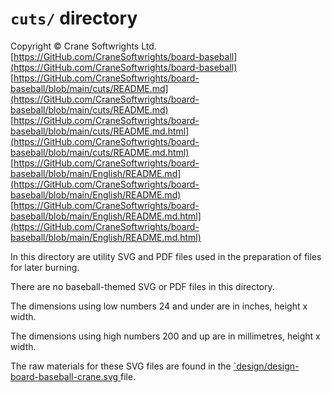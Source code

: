 # `cuts/` directory

Copyright © Crane Softwrights Ltd.
[https://GitHub.com/CraneSoftwrights/board-baseball](https://GitHub.com/CraneSoftwrights/board-baseball)  
[https://GitHub.com/CraneSoftwrights/board-baseball/blob/main/cuts/README.md](https://GitHub.com/CraneSoftwrights/board-baseball/blob/main/cuts/README.md)  
[https://GitHub.com/CraneSoftwrights/board-baseball/blob/main/cuts/README.md.html](https://GitHub.com/CraneSoftwrights/board-baseball/blob/main/cuts/README.md.html)  
[https://GitHub.com/CraneSoftwrights/board-baseball/blob/main/English/README.md](https://GitHub.com/CraneSoftwrights/board-baseball/blob/main/English/README.md)  
[https://GitHub.com/CraneSoftwrights/board-baseball/blob/main/English/README.md.html](https://GitHub.com/CraneSoftwrights/board-baseball/blob/main/English/README.md.html)  

In this directory are utility SVG and PDF files used in the preparation of files for later burning.

There are no baseball-themed SVG or PDF files in this directory.

The dimensions using low numbers 24 and under are in inches, height x width.

The dimensions using high numbers 200 and up are in millimetres, height x width.

The raw materials for these SVG files are found in the [`design/design-board-baseball-crane.svg ](../design/design-board-baseball-crane.svg) file.